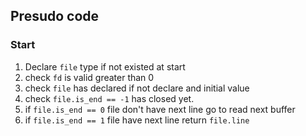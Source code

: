 ## Presudo code

### Start
1. Declare `file` type if not existed at start
2. check `fd` is valid greater than 0
3. check `file` has declared if not declare and initial value
4. check `file.is_end == -1` has closed yet.
5. if `file.is_end == 0` file don't have next line go to read next buffer
6. if `file.is_end == 1` file have next line return `file.line`
